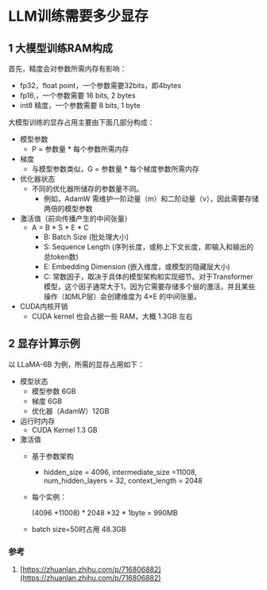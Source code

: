 # LLM训练需要多少显存

## 1 大模型训练RAM构成

首先，精度会对参数所需内存有影响：

* fp32，float point，一个参数需要32bits，即4bytes
* fp16,，一个参数需要 16 bits, 2 bytes
* int8 精度，一个参数需要 8 bits, 1 byte

大模型训练的显存占用主要由下面几部分构成：

* 模型参数
  * P = 参数量 \* 每个参数所需内存
* 梯度
  * 与模型参数类似，G = 参数量 \* 每个梯度参数所需内存
* 优化器状态
  * 不同的优化器所储存的参数量不同。
    * 例如，AdamW 需维护一阶动量（m）和二阶动量（v），因此需要存储两倍的模型参数
* 激活值（前向传播产生的中间张量）
  * A = B \* S \* E \* C
    * B: Batch Size (批处理大小)
    * S: Sequence Length (序列长度，或称上下文长度，即输入和输出的总token数)
    * E: Embedding Dimension (嵌入维度，或模型的隐藏层大小)
    * C: 常数因子，取决于具体的模型架构和实现细节。对于Transformer模型，这个因子通常大于1，因为它需要存储多个层的激活，并且某些操作（如MLP层）会创建维度为 4×E 的中间张量。
* CUDA内核开销
  * CUDA kernel 也会占据一些 RAM，大概 1.3GB 左右

## 2 显存计算示例

以 LLaMA-6B 为例，所需的显存占用如下：

* 模型状态
  * 模型参数 6GB
  * 梯度 6GB
  * 优化器（AdamW）12GB
* 运行时内存
  * CUDA Kernel 1.3 GB
* 激活值
  * 基于参数架构
    * hidden\_size = 4096, intermediate\_size =11008, num\_hidden\_layers = 32, context\_length = 2048
  *   每个实例：

      (4096 +11008) \* 2048 \*32 \* 1byte = 990MB
  * batch size=50时占用 48.3GB

### 参考

1. [https://zhuanlan.zhihu.com/p/716806882](https://zhuanlan.zhihu.com/p/716806882)


